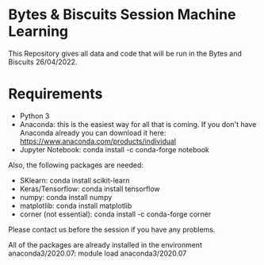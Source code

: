 # Bytes & Biscuits Session Machine Learning
This Repository gives all data and code that will be run in the Bytes and Biscuits 26/04/2022.

# Requirements

- Python 3
- Anaconda: this is the easiest way for all that is coming. If you don't have Anaconda already you can download it here: https://www.anaconda.com/products/individual </br>
- Jupyter Notebook: conda install -c conda-forge notebook</br> 

Also, the following packages are needed:
- SKlearn: conda install scikit-learn
- Keras/Tensorflow: conda install tensorflow
- numpy: conda install numpy
- matplotlib: conda install matplotlib
- corner (not essential): conda install -c conda-forge corner

Please contact us before the session if you have any problems. </br>

All of the packages are already installed in the environment anaconda3/2020.07: module load anaconda3/2020.07
